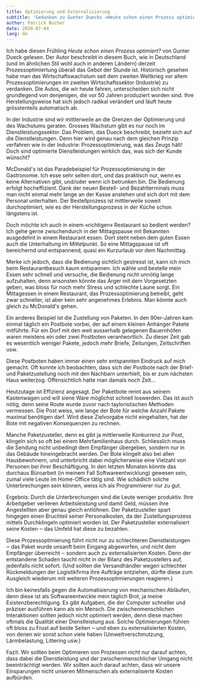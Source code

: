 ```yaml
---
title: Optimierung und Externalisierung
subtitle: 'Gedanken zu Gunter Duecks «Heute schon einen Prozess optimiert»'
author: Patrick Bucher
date: 2020-07-04
lang: de
---
```


Ich habe diesen Frühling _Heute schon einen Prozess optimiert?_ von Gunter Dueck
gelesen. Der Autor beschreibt in diesem Buch, wie in Deutschland (und im
ähnlichen Stil wohl auch in anderen Ländern) derzeit Prozessoptimiertung überall
das Gebot der Stunde ist. Historisch gesehen habe man das Wirtschaftswachstum
seit dem zweiten Weltkrieg vor allem Prozessoptimierungen im zweiten
Wirtschaftssektor (Industrie) zu verdanken. Die Autos, die wir heute fahren,
unterscheiden sich nicht grundlegend von denjenigen, die vor 50 Jahren
produziert worden sind. Ihre Herstellungsweise hat sich jedoch radikal
verändert und läuft heute grösstenteils automatisch ab.

In der Industrie sind wir mittlerweile an die Grenzen der Optimierung und des
Wachstums geraten. Grosses Wachstum gibt es nur noch im Dienstleistungssektor.
Das Problem, das Dueck beschreibt, bezieht sich auf die Dienstleistungen. Denn
hier wird genau nach dem gleichen Prinzip verfahren wie in der Industrie:
Prozessoptimierung, was das Zeugs hält! Doch sind optimierte Dienstleistungen
wirklich das, was sich der Kunde wünscht?

McDonald's ist das Paradebeispiel für Prozessoptimierung in der Gastronomie. Ich
esse sehr selten dort, und das praktisch nur, wenn es keine Alternativen gibt,
und/oder wenn ich betrunken bin. Die Bedienung erfolgt hocheffizient. Dank der
neuen Bestell- und Bezahlterminals muss man nicht einmal mehr lange an der Kasse
anstehen und sich dort mit dem Personal unterhalten. Der Bestellprozess ist
mittlerweile soweit durchoptimiert, wie es der Herstellungsprozess in der Küche
schon längstens ist.

Doch möchte ich auch in einem «richtigen» Restaurant so bedient werden? Ich gehe
gerne zwischendurch in der Mittagspause mit Bekannten ausgedehnt in einem
Restaurant essen. Dort steht neben dem guten Essen auch die Unterhaltung im
Mittelpunkt. So eine Mittagspause ist oft bereichernd und entspannend, quasi ein
Kurzurlaub vor dem Nachmittag.

Merke ich jedoch, dass die Bedienung sichtlich gestresst ist, kann ich mich beim
Restaurantbesuch kaum entspannen. Ich wähle und bestelle mein Essen sehr schnell
und versuche, die Bedienung nicht unnötig lange aufzuhalten, denn ansonsten
könnte das Ärger mit dem Vorgesetzten geben, was bloss für noch mehr Stress und
schlechte Laune sorgt. Ein Mittagessen in einem Restaurant, das
Prozessoptimierung betreibt, geht zwar schneller, ist aber kein sehr angenehmes
Erlebnis. Man könnte auch gleich zu McDonald's gehen.

Ein anderes Beispiel ist die Zustellung von Paketen. In den 90er-Jahren kam
einmal täglich ein Postbote vorbei, der auf einem kleinen Anhänger Pakete
mitführte. Für ein Dorf mit den weit ausserhalb gelegenen Bauernhöfen waren
meistens ein oder zwei Postboten verantwortlich. Zu dieser Zeit gab es
wesentlich weniger Pakete, jedoch mehr Briefe, Zeitungen, Zeitschriften usw.

Diese Postboten haben immer einen sehr entspannten Eindruck auf mich gemacht.
Oft konnte ich beobachten, dass sich der Postbote nach der Brief- und
Paketzustellung noch mit den Nachbarn unterhielt, bis er zum nächsten Haus
weiterzog. Offensichtlich hatte man damals noch Zeit…

Heutzutage ist Effizienz angesagt. Der Paketbote rennt aus seinem Kastenwagen
und will siene Ware möglichst schnell loswerden. Das ist auch nötig, denn seine
Route wurde zuvor nach tayloristischen Methoden vermessen. Die Post weiss, wie
lange der Bote für welche Anzahl Pakete maximal benötigen darf. Wird diese
Zielvorgabe nicht eingehalten, hat der Bote mit negativen Konsequenzen zu
rechnen.

Manche Paketzusteller, denn es gibt ja mittlerweile Konkurrenz zur Post,
klingeln sich so oft bei einem Mehrfamilienhaus durch. Schliesslich muss die
Sendung nicht unbedingt dem Empfänger übergeben, sondern nur in das Gebäude
hineingebracht werden. Der Bote klingelt also bei allen Hausbewohnern, und
unterbricht dabei möglicherweise eine Vielzahl von Personen bei ihrer
Beschäftigung. In den letzten Monaten könnte das durchaus Büroarbeit (in meinem
Fall Softwareentwicklung) gewesen sein, zumal viele Leute im Home-Office tätig
sind. Wie schädlich solche Unterbrechungen sein können, weiss ich als
Programmierer nur zu gut.

Ergebnis: Durch die Unterbrechungen sind die Leute weniger produktiv. Ihre
Arbeitgeber verlieren Arbeitsleistung und damit Geld, müssen ihre Angestellten
aber genau gleich entlöhnen. Der Paketzusteller spart hingegen einen Bruchteil
seiner Personalkosten, da der Zustellungsprozess mittels Durchklingeln optimiert
worden ist. Der Paketzusteller externalisiert seine Kosten ‒ das Umfeld hat
diese zu bezahlen.

Diese Prozessoptimierung führt nicht nur zu schlechteren Dienstleistungen ‒ das
Paket wurde unsanft beim Eingang abgeworfen, und nicht dem Empfänger überreicht
‒ sondern auch zu externalisierten Kosten. Denn der entstandene Schaden taucht
nicht in der Bilanz des Paketzustellers auf, jedenfalls nicht sofort. (Und
sollten die Versandhändler wegen schlechter Rückmeldungen der Logistikfirma ihre
Aufträge entziehen, dürfte diese zum Ausgleich wiederum mit weiteren
Prozessoptimierungen reagieren.)

Ich bin keinesfalls gegen die Automatisierung von mechanischen Abläufen, denn
diese ist als Softwareentwickle mein täglich Brot, ja meine
Existenzberechtigung. Es gibt Aufgaben, die der Computer schneller und präziser
ausführen kann als ein Mensch. Die zwischenmenschlichen Interaktionen sollten
jedoch nicht optimiert werden, denn diese machen oftmals die Qualität einer
Dienstleistung aus. Solche Optimierungen führen oft bloss zu Frust auf beide
Seiten ‒ und eben zu externalisierten Kosten, von denen wir sonst schon viele
haben (Umweltverschmutzung, Lärmbelastung, Littering usw.)

Fazit: Wir sollten beim Optimieren von Prozessen nicht nur darauf achten, dass
dabei die Dienstleistung und der zwischenmenschlicher Umgang nicht
beeinträchtigt werden. Wir sollten auch darauf achten, dass wir unsere
Einsparungen nicht unseren Mitmenschen als externalisierte Kosten aufbürden.

